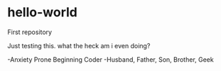 # hello-world
First repository

Just testing this.  what the heck am i even doing?

-Anxiety Prone Beginning Coder
-Husband, Father, Son, Brother, Geek
